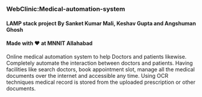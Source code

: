 ### WebClinic:Medical-automation-system 
#### LAMP stack project By Sanket Kumar Mali, Keshav Gupta and Angshuman Ghosh
#### Made with :heart: at MNNIT Allahabad
Online medical automation system to help Doctors and patients likewise. Completely automate the interaction between doctors and patients. Having facilities like search doctors, book appointment slot, manage all the medical documents over the internet and accessible any time. Using OCR techniques medical record is stored from the uploaded prescription or other documents.
